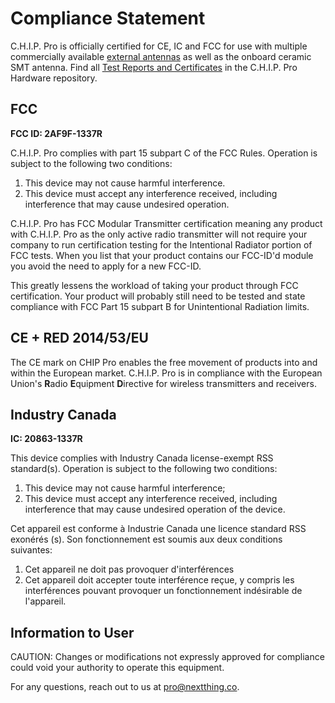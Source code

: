 # Compliance Statement

C.H.I.P. Pro is officially certified for CE, IC and FCC for use with multiple commercially available [external antennas](/chip_pro_devkit#wifi-antenna) as well as the onboard ceramic SMT antenna. Find all [Test Reports and Certificates](https://github.com/NextThingCo/CHIP_Pro-Hardware/tree/master/Compliance) in the C.H.I.P. Pro Hardware repository.

## FCC

**FCC ID: 2AF9F-1337R**

C.H.I.P. Pro complies with part 15 subpart C of the FCC Rules. Operation is subject to the following two conditions:

1. This device may not cause harmful interference.
2. This device must accept any interference received, including interference that may cause undesired operation.

C.H.I.P. Pro has FCC Modular Transmitter certification meaning any product with C.H.I.P. Pro as the only active radio transmitter will not require your company to run certification testing for the Intentional Radiator portion of FCC tests. When you list that your product contains our FCC-ID'd module you avoid the need to apply for a new FCC-ID.

This greatly lessens the workload of taking your product through FCC certification. Your product will probably still need to be tested and state compliance with FCC Part 15 subpart B for Unintentional Radiation limits.

## CE + RED 2014/53/EU

The CE mark on CHIP Pro enables the free movement of products into and within the European market. C.H.I.P. Pro is in compliance with the European Union's **R**adio **E**quipment **D**irective for wireless transmitters and receivers.

## Industry Canada

**IC: 20863-1337R**

This device complies with Industry Canada license-exempt RSS standard(s). Operation is subject to the following two conditions:

1. This device may not cause harmful interference;
2. This device must accept any interference received, including interference that may cause undesired operation of the device.

Cet appareil est conforme à Industrie Canada une licence standard RSS exonérés (s). Son fonctionnement est soumis aux deux conditions suivantes:
1. Cet appareil ne doit pas provoquer d'interférences
2. Cet appareil doit accepter toute interférence reçue, y compris les interférences pouvant provoquer un fonctionnement indésirable de l'appareil.

## Information to User
CAUTION: Changes or modifications not expressly approved for compliance could void your authority to operate this equipment.

For any questions, reach out to us at pro@nextthing.co.
